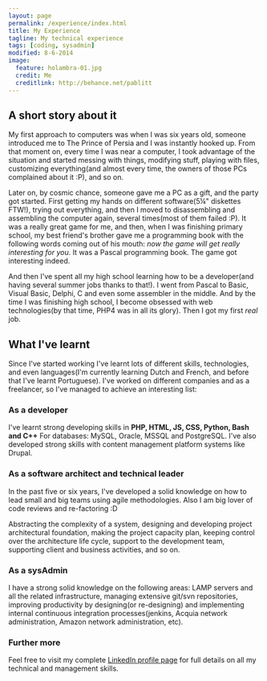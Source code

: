 ```yaml
---
layout: page
permalink: /experience/index.html
title: My Experience
tagline: My technical experience
tags: [coding, sysadmin]
modified: 8-6-2014
image:
  feature: holambra-01.jpg
  credit: Me
  creditlink: http://behance.net/pablitt
---
```

## A short story about it

My first approach to computers was when I was six years old, someone introduced me to The Prince of Persia and I was instantly hooked up. From that moment on, every time I was near a computer, I took advantage of the situation and started messing with things, modifying stuff, playing with files, customizing everything(and almost every time, the owners of those PCs complained about it :P), and so on. 

Later on, by cosmic chance, someone gave me a PC as a gift, and the party got started. First getting my hands on different software(5¼" diskettes FTW!), trying out everything, and then I moved to disassembling and assembling the computer again, several times(most of them failed :P). It was a really great game for me, and then, when I was finishing primary school, my best friend's brother gave me a programming book with the following words coming out of his mouth: _now the game will get really interesting for you_. It was a Pascal programming book. The game got interesting indeed.

And then I've spent all my high school learning how to be a developer(and having several summer jobs thanks to that!). I went from Pascal to Basic, Visual Basic, Delphi, C and even some assembler in the middle. And by the time I was finishing high school, I become obsessed with web technologies(by that time, PHP4 was in all its glory). Then I got my first _real_ job.

## What I've learnt

Since I've started working I've learnt lots of different skills, technologies, and even languages(I'm currently learning Dutch and French, and before that I've learnt Portuguese). I've worked on different companies and as a freelancer, so I've managed to achieve an interesting list:

### As a developer

I've learnt strong developing skills in **PHP, HTML, JS, CSS, Python, Bash and C++**
For databases: MySQL, Oracle, MSSQL and PostgreSQL.
I've also developed strong skills with content management platform systems like Drupal.

### As a software architect and technical leader

In the past five or six years, I've developed a solid knowledge on how to lead small and big teams using agile methodologies. Also I am big lover of code reviews and re-factoring :D 

Abstracting the complexity of a system, designing and developing project architectural foundation, making the project capacity plan, keeping control over the architecture life cycle, support to the development team, supporting client and business activities, and so on.

### As a sysAdmin

I have a strong solid knowledge on the following areas: LAMP servers and all the related infrastructure, managing extensive git/svn repositories, improving productivity by designing(or re-designing) and implementing internal continuous integration processes(jenkins, Acquia network administration, Amazon network administration, etc).

### Further more

Feel free to visit my complete <a href="http://ar.linkedin.com/in/pablofabregat" target="_blank" markdown="0">LinkedIn profile page</a> for full details on all my technical and management skills.
